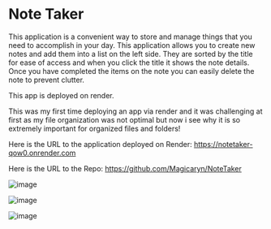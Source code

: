# Note Taker

This application is a convenient way to store and manage things that you need to accomplish in your day. This application allows you to create new notes and add them into a list on the left side. They are sorted by the title for ease of access and when you click the title it shows the note details. Once you have completed the items on the note you can easily delete the note to prevent clutter.

This app is deployed on render. 

This was my first time deploying an app via render and it was challenging at first as my file organization was not optimal but now i see why it is so extremely important for organized files and folders!

Here is the URL to the application deployed on Render:
https://notetaker-qow0.onrender.com

Here is the URL to the Repo:
https://github.com/Magicaryn/NoteTaker

![image](https://github.com/Magicaryn/NoteTaker/assets/150097400/e67a2769-5953-49f8-988b-917cf8212305)

![image](https://github.com/Magicaryn/NoteTaker/assets/150097400/1fb8f607-165e-4ba6-8826-4ad07216b701)

![image](https://github.com/Magicaryn/NoteTaker/assets/150097400/6273fcc9-7993-405a-b637-7ce8364b4808)